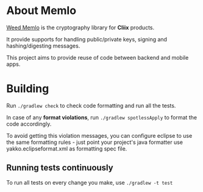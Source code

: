 # About Memlo

[Weed Memlo](http://38.media.tumblr.com/ebfd2b33051d202be3186ca3f565738e/tumblr_inline_mstfdikWSz1qz4rgp.png) is the cryptography library for **Cliix** products.

It provide supports for handling public/private keys, signing and hashing/digesting messages.

This project aims to provide reuse of code between backend and mobile apps.

# Building

Run ``./gradlew check`` to check code formatting and run all the tests.

In case of any **format violations**, run ``./gradlew spotlessApply`` to format the code accordingly.

To avoid getting this violation messages, you can configure eclipse to use the same formatting
rules - just point your project's java formatter use yakko.eclipseformat.xml as formatting spec
file.

## Running tests continuously

To run all tests on every change you make, use ``./gradlew -t test``
